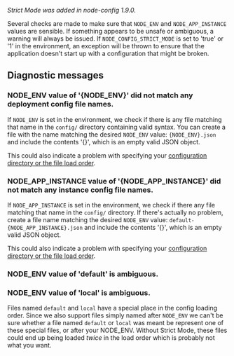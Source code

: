 _Strict Mode was added in node-config 1.9.0._

Several checks are made to make sure that `NODE_ENV` and `NODE_APP_INSTANCE` values are sensible. If something appears to be unsafe or ambiguous, a warning will always be issued.  If `NODE_CONFIG_STRICT_MODE` is set to 'true' or '1' in the environment, an exception will be thrown to ensure that the application doesn't start up with a configuration that might be broken.  

## Diagnostic messages 

###  NODE_ENV value of '{NODE_ENV}' did not match any deployment config file names.

If `NODE_ENV` is set in the environment, we check if there is any file matching that name in the `config/` directory containing valid syntax. You can create a file with the name matching the desired `NODE_ENV` value: `{NODE_ENV}.json` and include the contents '{}', which is an empty valid JSON object.

This could also indicate a problem with specifying your [configuration directory or the file load order](https://github.com/lorenwest/node-config/wiki/Configuration-Files).

### NODE_APP_INSTANCE value of '{NODE_APP_INSTANCE}' did not match any instance config file names.

If `NODE_APP_INSTANCE` is set in the environment, we check if there any file matching that name in the `config/` directory. If there's actually no problem, create a file name matching the desired `NODE_ENV` value: `default-{NODE_APP_INSTANCE}.json` and include the contents '{}', which is an empty valid JSON object.

This could also indicate a problem with specifying your [configuration directory or the file load order](https://github.com/lorenwest/node-config/wiki/Configuration-Files).

###  NODE_ENV value of 'default' is ambiguous.
###  NODE_ENV value of 'local' is ambiguous.

Files named `default` and `local` have a special place in the config loading order. Since we also support files simply named after `NODE_ENV` we can't be sure whether a file named `default` or `local` was meant be represent one of these special files, or after your NODE_ENV. Without Strict Mode, these files could end up being loaded _twice_ in the load order which is probably not what you want.


